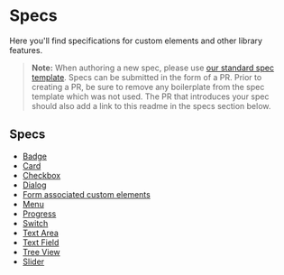 # Specs

Here you'll find specifications for custom elements and other library features.

> **Note:** When authoring a new spec, please use [our standard spec template](./template.md). Specs can be submitted in the form of a PR. Prior to creating a PR, be sure to remove any boilerplate from the spec template which was not used. The PR that introduces your spec should also add a link to this readme in the specs section below.

## Specs
- [Badge](./badge.md)
- [Card](./card/card.md)
- [Checkbox](./checkbox.md)
- [Dialog](./dialog/dialog.md)
- [Form associated custom elements]("./form-associated-custom-element.md")
- [Menu](./menu/menu.md)
- [Progress](./progress.md)
- [Switch](./switch.md)
- [Text Area](./text-area/text-area.md)
- [Text Field](./text-field/text-field.md)
- [Tree View](./tree-view/tree-view.md)
- [Slider](./slider/slider.md)
